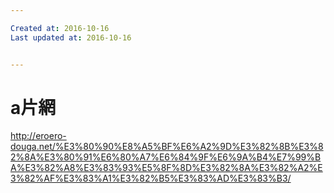 ```yaml
---

Created at: 2016-10-16
Last updated at: 2016-10-16


---
```


# a片網


<http://eroero-douga.net/%E3%80%90%E8%A5%BF%E6%A2%9D%E3%82%8B%E3%82%8A%E3%80%91%E6%80%A7%E6%84%9F%E6%9A%B4%E7%99%BA%E3%82%A8%E3%83%93%E5%8F%8D%E3%82%8A%E3%82%A2%E3%82%AF%E3%83%A1%E3%82%B5%E3%83%AD%E3%83%B3/>

